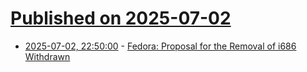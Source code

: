 # [Published on 2025-07-02](index.md)

* [2025-07-02, 22:50:00](https://soylentnews.org/article.pl?sid=25/07/02/1141208&from=rss) - [Fedora: Proposal for the Removal of i686 Withdrawn](https://soylentnews.org/article.pl?sid=25/07/02/1141208&from=rss)

